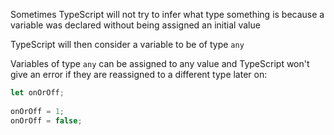 Sometimes TypeScript will not try to infer what type something is because a variable was declared without being assigned an initial value

TypeScript will then consider a variable to be of type ```any```

Variables of type ```any``` can be assigned to any value and TypeScript won't give an error if they are reassigned to a different type later on:

```typescript
let onOrOff;
 
onOrOff = 1;
onOrOff = false;
```